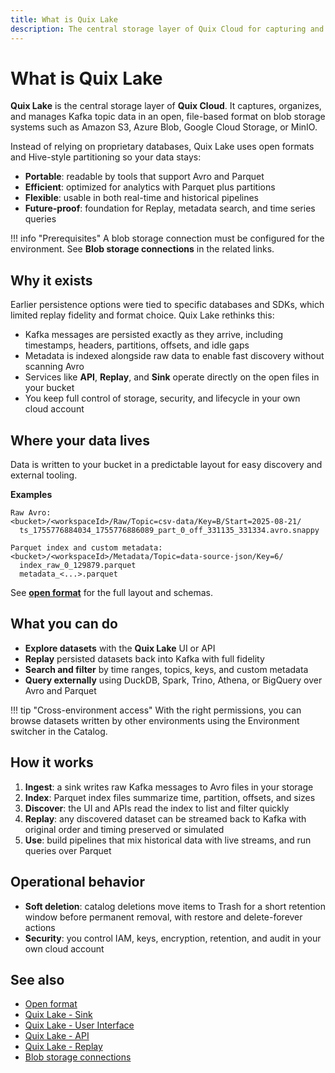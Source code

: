 ```yaml
---
title: What is Quix Lake
description: The central storage layer of Quix Cloud for capturing and managing Kafka data in open formats.
---
```


# What is Quix Lake

**Quix Lake** is the central storage layer of **Quix Cloud**. It captures, organizes, and manages Kafka topic data in an open, file-based format on blob storage systems such as Amazon S3, Azure Blob, Google Cloud Storage, or MinIO.

Instead of relying on proprietary databases, Quix Lake uses open formats and Hive-style partitioning so your data stays:

* **Portable**: readable by tools that support Avro and Parquet
* **Efficient**: optimized for analytics with Parquet plus partitions
* **Flexible**: usable in both real-time and historical pipelines
* **Future-proof**: foundation for Replay, metadata search, and time series queries

!!! info "Prerequisites"
    A blob storage connection must be configured for the environment. See **Blob storage connections** in the related links.

## Why it exists

Earlier persistence options were tied to specific databases and SDKs, which limited replay fidelity and format choice. Quix Lake rethinks this:

* Kafka messages are persisted exactly as they arrive, including timestamps, headers, partitions, offsets, and idle gaps
* Metadata is indexed alongside raw data to enable fast discovery without scanning Avro
* Services like **API**, **Replay**, and **Sink** operate directly on the open files in your bucket
* You keep full control of storage, security, and lifecycle in your own cloud account

## Where your data lives

Data is written to your bucket in a predictable layout for easy discovery and external tooling.

**Examples**

```
Raw Avro:
<bucket>/<workspaceId>/Raw/Topic=csv-data/Key=B/Start=2025-08-21/
  ts_1755776884034_1755776886089_part_0_off_331135_331334.avro.snappy

Parquet index and custom metadata:
<bucket>/<workspaceId>/Metadata/Topic=data-source-json/Key=6/
  index_raw_0_129879.parquet
  metadata_<...>.parquet
```

See **[open format](./open-format.md)** for the full layout and schemas.

## What you can do

* **Explore datasets** with the **Quix Lake** UI or API
* **Replay** persisted datasets back into Kafka with full fidelity
* **Search and filter** by time ranges, topics, keys, and custom metadata
* **Query externally** using DuckDB, Spark, Trino, Athena, or BigQuery over Avro and Parquet

!!! tip "Cross-environment access"
    With the right permissions, you can browse datasets written by other environments using the Environment switcher in the Catalog.

## How it works

1. **Ingest**: a sink writes raw Kafka messages to Avro files in your storage
2. **Index**: Parquet index files summarize time, partition, offsets, and sizes
3. **Discover**: the UI and APIs read the index to list and filter quickly
4. **Replay**: any discovered dataset can be streamed back to Kafka with original order and timing preserved or simulated
5. **Use**: build pipelines that mix historical data with live streams, and run queries over Parquet

## Operational behavior

* **Soft deletion**: catalog deletions move items to Trash for a short retention window before permanent removal, with restore and delete-forever actions
* **Security**: you control IAM, keys, encryption, retention, and audit in your own cloud account

## See also

* [Open format](./open-format.md)
* [Quix Lake - Sink](../managed-services/sink.md)
* [Quix Lake - User Interface](./user-interface.md)
* [Quix Lake - API](./user-interface.md)
* [Quix Lake - Replay](../managed-services/replay.md)
* [Blob storage connections](../managed-services/blob-storage.md)
